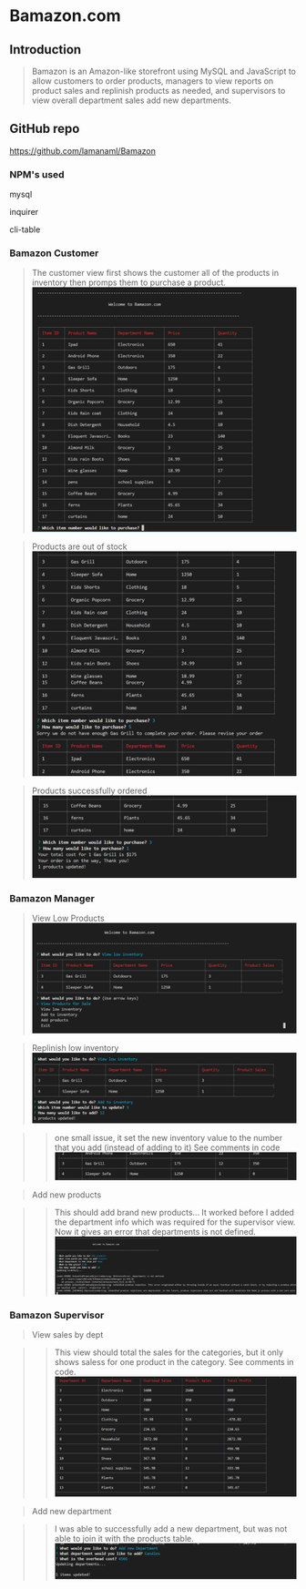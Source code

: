 # Bamazon.com

## Introduction

> Bamazon is an Amazon-like storefront using MySQL and JavaScript to allow customers to order products, managers to view reports on product sales and replinish products as needed, and supervisors to view overall department sales add new departments.

## GitHub repo 
https://github.com/lamanaml/Bamazon

### NPM's used
mysql

inquirer

cli-table


### Bamazon Customer
>The customer view first shows the customer all of the products in inventory then promps them to purchase a product.  
![bamazonCustomer1](assets/images/customerShowAll.png)

>Products are out of stock
![bamazonCustomer2](assets/images/custshowall_query_outofstock.png)

>Products successfully ordered
![bamazonCustomer3](assets/images/custshowall_query_produpdate.png)

### Bamazon Manager
>View Low Products
![BamazonManager1](assets/images/managerLowInv.png)

>Replinish low inventory
![BamazonSupervisor2](assets/images/managerReplinish.png)

>>one small issue, it set the new inventory value to the number that you add (instead of adding to it) See comments in code
![BamazonSupervisor2](assets/images/managerReplinish2.png)

>Add new products 

>>This should add brand new products...  It worked before I added the department info which was required for the supervisor view.  Now it gives an error that departments is not defined.
![BamazonSupervisor3](assets/images/managerAddNew.png)
      
### Bamazon Supervisor
>View sales by dept

>>This view should total the sales for the categories, but it only shows saless for one product in the category.  See comments in code.
![BamazonSupervisor](assets/images/supervisorSalesbyDept.png)

>Add new department

>>I was able to successfully add a new department, but was not able to join it with the products table. 
![BamazonSupervisor](assets/images/supervisorAddDept.png)
     
